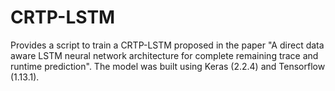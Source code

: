 # CRTP-LSTM
Provides a script to train a CRTP-LSTM proposed in the paper "A direct data aware LSTM neural network architecture for complete remaining trace and runtime prediction".
The model was built using Keras (2.2.4) and Tensorflow (1.13.1).

